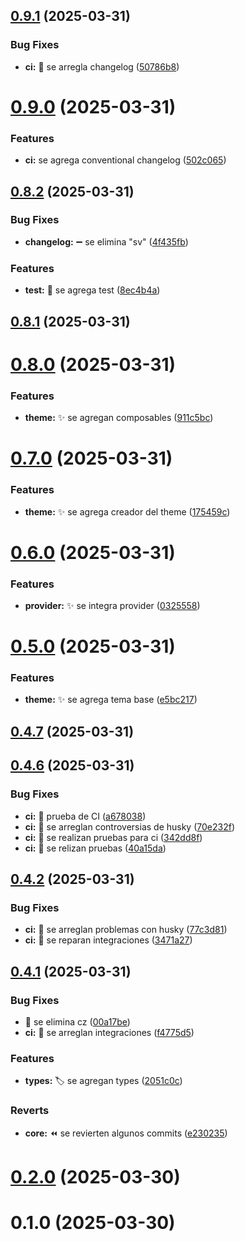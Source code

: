 ## [0.9.1](https://github.com/VictorManuelCarrillo/vue-ui/compare/v0.9.0...v0.9.1) (2025-03-31)


### Bug Fixes

* **ci:** :bug: se arregla changelog ([50786b8](https://github.com/VictorManuelCarrillo/vue-ui/commit/50786b8a80d62c1a986d78d49aa8f4e5c962a9ef))



# [0.9.0](https://github.com/VictorManuelCarrillo/vue-ui/compare/v0.8.2...v0.9.0) (2025-03-31)


### Features

* **ci:** se agrega conventional changelog ([502c065](https://github.com/VictorManuelCarrillo/vue-ui/commit/502c065ad69f7d55aa9eca5f624ad38c2c695de9))



## [0.8.2](https://github.com/VictorManuelCarrillo/vue-ui/compare/v0.8.1...v0.8.2) (2025-03-31)


### Bug Fixes

* **changelog:** :heavy_minus_sign: se elimina "sv" ([4f435fb](https://github.com/VictorManuelCarrillo/vue-ui/commit/4f435fba1bad712cb8470a707982ca5a945f57c9))


### Features

* **test:** :test_tube: se agrega test ([8ec4b4a](https://github.com/VictorManuelCarrillo/vue-ui/commit/8ec4b4a2697d5585c2ed2f7f5d8e81231bb52303))



## [0.8.1](https://github.com/VictorManuelCarrillo/vue-ui/compare/v0.8.0...v0.8.1) (2025-03-31)



# [0.8.0](https://github.com/VictorManuelCarrillo/vue-ui/compare/v0.7.0...v0.8.0) (2025-03-31)


### Features

* **theme:** :sparkles: se agregan composables ([911c5bc](https://github.com/VictorManuelCarrillo/vue-ui/commit/911c5bccae939c7581e62c74f2798711eb2e0731))



# [0.7.0](https://github.com/VictorManuelCarrillo/vue-ui/compare/v0.6.0...v0.7.0) (2025-03-31)


### Features

* **theme:** :sparkles: se agrega creador del theme ([175459c](https://github.com/VictorManuelCarrillo/vue-ui/commit/175459c80c5a3a74a93b5c6b8858817dc13654b6))



# [0.6.0](https://github.com/VictorManuelCarrillo/vue-ui/compare/v0.5.0...v0.6.0) (2025-03-31)


### Features

* **provider:** :sparkles: se integra provider ([0325558](https://github.com/VictorManuelCarrillo/vue-ui/commit/03255587d9770754fb32cf88270f6b8e58e0ec56))



# [0.5.0](https://github.com/VictorManuelCarrillo/vue-ui/compare/v0.4.7...v0.5.0) (2025-03-31)


### Features

* **theme:** :sparkles: se agrega tema base ([e5bc217](https://github.com/VictorManuelCarrillo/vue-ui/commit/e5bc2173bf559ae8f5812719bcc7a7b35473b196))



## [0.4.7](https://github.com/VictorManuelCarrillo/vue-ui/compare/v0.4.6...v0.4.7) (2025-03-31)



## [0.4.6](https://github.com/VictorManuelCarrillo/vue-ui/compare/v0.4.2...v0.4.6) (2025-03-31)


### Bug Fixes

* **ci:** :green_heart: prueba de CI ([a678038](https://github.com/VictorManuelCarrillo/vue-ui/commit/a67803882d04afa471317aca01b0b698785e52a3))
* **ci:** :green_heart: se arreglan controversias de husky ([70e232f](https://github.com/VictorManuelCarrillo/vue-ui/commit/70e232f739e86ceecd62871fe621dadb4b5f9b53))
* **ci:** :green_heart: se realizan pruebas para ci ([342dd8f](https://github.com/VictorManuelCarrillo/vue-ui/commit/342dd8fac096f2861d77e7ae91cbe06bec87822c))
* **ci:** :green_heart: se relizan pruebas ([40a15da](https://github.com/VictorManuelCarrillo/vue-ui/commit/40a15da85f5e643ec149a8908646f63566e39385))



## [0.4.2](https://github.com/VictorManuelCarrillo/vue-ui/compare/v0.4.1...v0.4.2) (2025-03-31)


### Bug Fixes

* **ci:** :green_heart: se arreglan problemas con husky ([77c3d81](https://github.com/VictorManuelCarrillo/vue-ui/commit/77c3d81ef21bb29f8e18b15943e3b336353de912))
* **ci:** :green_heart: se reparan integraciones ([3471a27](https://github.com/VictorManuelCarrillo/vue-ui/commit/3471a273acadb22cd0f55fc562c737bbd9634fb9))



## [0.4.1](https://github.com/VictorManuelCarrillo/vue-ui/compare/v0.2.0...v0.4.1) (2025-03-31)


### Bug Fixes

* :bug: se elimina cz ([00a17be](https://github.com/VictorManuelCarrillo/vue-ui/commit/00a17bea6df114aa26f64c174cfdb42bf1dbbe0b))
* **ci:** :green_heart: se arreglan integraciones ([f4775d5](https://github.com/VictorManuelCarrillo/vue-ui/commit/f4775d58a24fdb02f92365f2461452d672e8bb5b))


### Features

* **types:** :label: se agregan types ([2051c0c](https://github.com/VictorManuelCarrillo/vue-ui/commit/2051c0cef0551b64526fdf89fb4079c74e49534f))


### Reverts

* **core:** :rewind: se revierten algunos commits ([e230235](https://github.com/VictorManuelCarrillo/vue-ui/commit/e230235ea900061651e899d0b2d2fab49870e3a5))



# [0.2.0](https://github.com/VictorManuelCarrillo/vue-ui/compare/v0.1.0...v0.2.0) (2025-03-30)



# 0.1.0 (2025-03-30)




